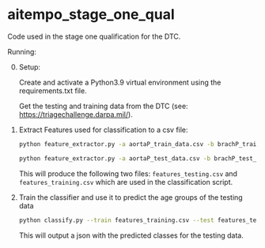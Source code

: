 # aitempo_stage_one_qual
Code used in the stage one qualification for the DTC. 

Running:

0) Setup:  

    Create and activate a Python3.9 virtual environment using the requirements.txt file.

    Get the testing and training data from the DTC (see: https://triagechallenge.darpa.mil/).
  
1) Extract Features used for classification to a csv file:
    ```bash
    python feature_extractor.py -a aortaP_train_data.csv -b brachP_train_data.csv
    ```
    ```bash
    python feature_extractor.py -a aortaP_test_data.csv -b brachP_test_data.csv -t
    ```
    This will produce the following two files: `features_testing.csv` and `features_training.csv` which are used in the classification script.
   
 2) Train the classifier and use it to predict the age groups of the testing data
    ```bash  
    python classify.py --train features_training.csv --test features_testing.csv
    ```
    This will output a json with the predicted classes for the testing data. 


